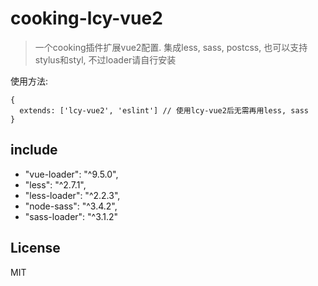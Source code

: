 # cooking-lcy-vue2

> 一个cooking插件扩展vue2配置.
> 集成less, sass, postcss, 也可以支持stylus和styl, 不过loader请自行安装

使用方法:
```
{
  extends: ['lcy-vue2', 'eslint'] // 使用lcy-vue2后无需再用less, sass
}
```

## include
- "vue-loader": "^9.5.0",
- "less": "^2.7.1",
- "less-loader": "^2.2.3",
- "node-sass": "^3.4.2",
- "sass-loader": "^3.1.2"

## License
MIT
